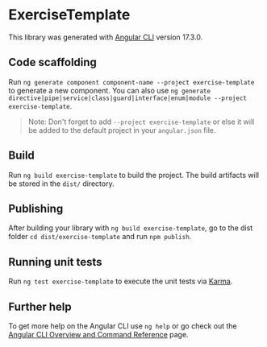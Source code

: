 # ExerciseTemplate

This library was generated with [Angular CLI](https://github.com/angular/angular-cli) version 17.3.0.

## Code scaffolding

Run `ng generate component component-name --project exercise-template` to generate a new component. You can also use `ng generate directive|pipe|service|class|guard|interface|enum|module --project exercise-template`.
> Note: Don't forget to add `--project exercise-template` or else it will be added to the default project in your `angular.json` file. 

## Build

Run `ng build exercise-template` to build the project. The build artifacts will be stored in the `dist/` directory.

## Publishing

After building your library with `ng build exercise-template`, go to the dist folder `cd dist/exercise-template` and run `npm publish`.

## Running unit tests

Run `ng test exercise-template` to execute the unit tests via [Karma](https://karma-runner.github.io).

## Further help

To get more help on the Angular CLI use `ng help` or go check out the [Angular CLI Overview and Command Reference](https://angular.io/cli) page.
